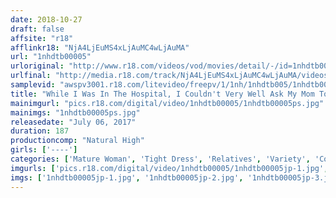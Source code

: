 ```yaml
---
date: 2018-10-27
draft: false
affsite: "r18"
afflinkr18: "NjA4LjEuMS4xLjAuMC4wLjAuMA"
url: "1nhdtb00005"
urloriginal: "http://www.r18.com/videos/vod/movies/detail/-/id=1nhdtb00005"
urlfinal: "http://media.r18.com/track/NjA4LjEuMS4xLjAuMC4wLjAuMA/videos/vod/movies/detail/-/id=1nhdtb00005"
samplevid: "awspv3001.r18.com/litevideo/freepv/1/1nh/1nhdtb005/1nhdtb005_dmb_w.mp4"
title: "While I Was In The Hospital, I Couldn't Very Well Ask My Mom To Service My Sexual Needs, So When I Asked My Aunties Instead, She Gently Hooked Me Up With A Cowgirl 14 Creampie Specials"
mainimgurl: "pics.r18.com/digital/video/1nhdtb00005/1nhdtb00005ps.jpg"
mainimgs: "1nhdtb00005ps.jpg"
releasedate: "July 06, 2017"
duration: 187
productioncomp: "Natural High"
girls: ['----']
categories: ['Mature Woman', 'Tight Dress', 'Relatives', 'Variety', 'Cowgirl', 'Hi-Def']
imgurls: ['pics.r18.com/digital/video/1nhdtb00005/1nhdtb00005jp-1.jpg', 'pics.r18.com/digital/video/1nhdtb00005/1nhdtb00005jp-2.jpg', 'pics.r18.com/digital/video/1nhdtb00005/1nhdtb00005jp-3.jpg', 'pics.r18.com/digital/video/1nhdtb00005/1nhdtb00005jp-4.jpg', 'pics.r18.com/digital/video/1nhdtb00005/1nhdtb00005jp-5.jpg', 'pics.r18.com/digital/video/1nhdtb00005/1nhdtb00005jp-6.jpg', 'pics.r18.com/digital/video/1nhdtb00005/1nhdtb00005jp-7.jpg', 'pics.r18.com/digital/video/1nhdtb00005/1nhdtb00005jp-8.jpg', 'pics.r18.com/digital/video/1nhdtb00005/1nhdtb00005jp-9.jpg', 'pics.r18.com/digital/video/1nhdtb00005/1nhdtb00005jp-10.jpg', 'pics.r18.com/digital/video/1nhdtb00005/1nhdtb00005jp-11.jpg', 'pics.r18.com/digital/video/1nhdtb00005/1nhdtb00005jp-12.jpg', 'pics.r18.com/digital/video/1nhdtb00005/1nhdtb00005jp-13.jpg', 'pics.r18.com/digital/video/1nhdtb00005/1nhdtb00005jp-14.jpg', 'pics.r18.com/digital/video/1nhdtb00005/1nhdtb00005jp-15.jpg', 'pics.r18.com/digital/video/1nhdtb00005/1nhdtb00005jp-16.jpg', 'pics.r18.com/digital/video/1nhdtb00005/1nhdtb00005jp-17.jpg', 'pics.r18.com/digital/video/1nhdtb00005/1nhdtb00005jp-18.jpg', 'pics.r18.com/digital/video/1nhdtb00005/1nhdtb00005jp-19.jpg', 'pics.r18.com/digital/video/1nhdtb00005/1nhdtb00005jp-20.jpg']
imgs: ['1nhdtb00005jp-1.jpg', '1nhdtb00005jp-2.jpg', '1nhdtb00005jp-3.jpg', '1nhdtb00005jp-4.jpg', '1nhdtb00005jp-5.jpg', '1nhdtb00005jp-6.jpg', '1nhdtb00005jp-7.jpg', '1nhdtb00005jp-8.jpg', '1nhdtb00005jp-9.jpg', '1nhdtb00005jp-10.jpg', '1nhdtb00005jp-11.jpg', '1nhdtb00005jp-12.jpg', '1nhdtb00005jp-13.jpg', '1nhdtb00005jp-14.jpg', '1nhdtb00005jp-15.jpg', '1nhdtb00005jp-16.jpg', '1nhdtb00005jp-17.jpg', '1nhdtb00005jp-18.jpg', '1nhdtb00005jp-19.jpg', '1nhdtb00005jp-20.jpg']
---
```

